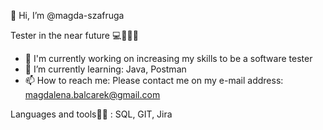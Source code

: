 👋 Hi, I’m @magda-szafruga

Tester in the near future 💻📱🦸‍♀️
- 🔭 I'm currently working on increasing my skills to be a software tester
- 🌱 I’m currently learning: Java, Postman
- 📫 How to reach me: Please contact me on my e-mail address: magdalena.balcarek@gmail.com

Languages and tools🐱‍👤 : SQL,  GIT,  Jira

<!---
magda-szafruga/magda-szafruga is a ✨ special ✨ repository because its `README.md` (this file) appears on your GitHub profile.
You can click the Preview link to take a look at your changes.
--->
